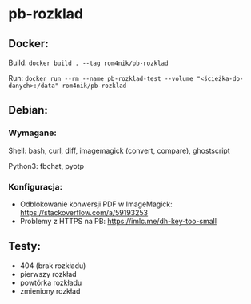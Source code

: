 # pb-rozklad


## Docker:
Build: `docker build . --tag rom4nik/pb-rozklad`

Run: `docker run --rm --name pb-rozklad-test --volume "<ścieżka-do-danych>:/data" rom4nik/pb-rozklad`


## Debian:
### Wymagane:
Shell: bash, curl, diff, imagemagick (convert, compare), ghostscript

Python3: fbchat, pyotp

### Konfiguracja:
- Odblokowanie konwersji PDF w ImageMagick: https://stackoverflow.com/a/59193253
- Problemy z HTTPS na PB: https://imlc.me/dh-key-too-small


## Testy:
- 404 (brak rozkładu)
- pierwszy rozkład
- powtórka rozkładu
- zmieniony rozkład